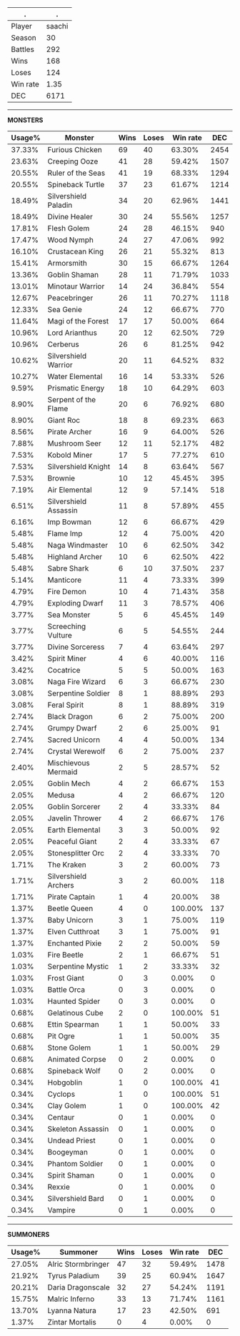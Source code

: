 .|.
|-|-
Player|saachi
Season|30
Battles|292
Wins|168
Loses|124
Win rate|1.35
DEC|6171

---
**MONSTERS**

Usage%|Monster|Wins|Loses|Win rate|DEC|
-|-|-|-|-|-|
37.33%|Furious Chicken|69|40|63.30%|2454|
23.63%|Creeping Ooze|41|28|59.42%|1507|
20.55%|Ruler of the Seas|41|19|68.33%|1294|
20.55%|Spineback Turtle|37|23|61.67%|1214|
18.49%|Silvershield Paladin|34|20|62.96%|1441|
18.49%|Divine Healer|30|24|55.56%|1257|
17.81%|Flesh Golem|24|28|46.15%|940|
17.47%|Wood Nymph|24|27|47.06%|992|
16.10%|Crustacean King|26|21|55.32%|813|
15.41%|Armorsmith|30|15|66.67%|1264|
13.36%|Goblin Shaman|28|11|71.79%|1033|
13.01%|Minotaur Warrior|14|24|36.84%|554|
12.67%|Peacebringer|26|11|70.27%|1118|
12.33%|Sea Genie|24|12|66.67%|770|
11.64%|Magi of the Forest|17|17|50.00%|664|
10.96%|Lord Arianthus|20|12|62.50%|729|
10.96%|Cerberus|26|6|81.25%|942|
10.62%|Silvershield Warrior|20|11|64.52%|832|
10.27%|Water Elemental|16|14|53.33%|526|
9.59%|Prismatic Energy|18|10|64.29%|603|
8.90%|Serpent of the Flame|20|6|76.92%|680|
8.90%|Giant Roc|18|8|69.23%|663|
8.56%|Pirate Archer|16|9|64.00%|526|
7.88%|Mushroom Seer|12|11|52.17%|482|
7.53%|Kobold Miner|17|5|77.27%|610|
7.53%|Silvershield Knight|14|8|63.64%|567|
7.53%|Brownie|10|12|45.45%|395|
7.19%|Air Elemental|12|9|57.14%|518|
6.51%|Silvershield Assassin|11|8|57.89%|455|
6.16%|Imp Bowman|12|6|66.67%|429|
5.48%|Flame Imp|12|4|75.00%|420|
5.48%|Naga Windmaster|10|6|62.50%|342|
5.48%|Highland Archer|10|6|62.50%|422|
5.48%|Sabre Shark|6|10|37.50%|237|
5.14%|Manticore|11|4|73.33%|399|
4.79%|Fire Demon|10|4|71.43%|358|
4.79%|Exploding Dwarf|11|3|78.57%|406|
3.77%|Sea Monster|5|6|45.45%|149|
3.77%|Screeching Vulture|6|5|54.55%|244|
3.77%|Divine Sorceress|7|4|63.64%|297|
3.42%|Spirit Miner|4|6|40.00%|116|
3.42%|Cocatrice|5|5|50.00%|163|
3.08%|Naga Fire Wizard|6|3|66.67%|230|
3.08%|Serpentine Soldier|8|1|88.89%|293|
3.08%|Feral Spirit|8|1|88.89%|319|
2.74%|Black Dragon|6|2|75.00%|200|
2.74%|Grumpy Dwarf|2|6|25.00%|91|
2.74%|Sacred Unicorn|4|4|50.00%|134|
2.74%|Crystal Werewolf|6|2|75.00%|237|
2.40%|Mischievous Mermaid|2|5|28.57%|52|
2.05%|Goblin Mech|4|2|66.67%|153|
2.05%|Medusa|4|2|66.67%|120|
2.05%|Goblin Sorcerer|2|4|33.33%|84|
2.05%|Javelin Thrower|4|2|66.67%|176|
2.05%|Earth Elemental|3|3|50.00%|92|
2.05%|Peaceful Giant|2|4|33.33%|67|
2.05%|Stonesplitter Orc|2|4|33.33%|70|
1.71%|The Kraken|3|2|60.00%|73|
1.71%|Silvershield Archers|3|2|60.00%|118|
1.71%|Pirate Captain|1|4|20.00%|38|
1.37%|Beetle Queen|4|0|100.00%|137|
1.37%|Baby Unicorn|3|1|75.00%|119|
1.37%|Elven Cutthroat|3|1|75.00%|91|
1.37%|Enchanted Pixie|2|2|50.00%|59|
1.03%|Fire Beetle|2|1|66.67%|51|
1.03%|Serpentine Mystic|1|2|33.33%|32|
1.03%|Frost Giant|0|3|0.00%|0|
1.03%|Battle Orca|0|3|0.00%|0|
1.03%|Haunted Spider|0|3|0.00%|0|
0.68%|Gelatinous Cube|2|0|100.00%|51|
0.68%|Ettin Spearman|1|1|50.00%|33|
0.68%|Pit Ogre|1|1|50.00%|35|
0.68%|Stone Golem|1|1|50.00%|29|
0.68%|Animated Corpse|0|2|0.00%|0|
0.68%|Spineback Wolf|0|2|0.00%|0|
0.34%|Hobgoblin|1|0|100.00%|41|
0.34%|Cyclops|1|0|100.00%|51|
0.34%|Clay Golem|1|0|100.00%|42|
0.34%|Centaur|0|1|0.00%|0|
0.34%|Skeleton Assassin|0|1|0.00%|0|
0.34%|Undead Priest|0|1|0.00%|0|
0.34%|Boogeyman|0|1|0.00%|0|
0.34%|Phantom Soldier|0|1|0.00%|0|
0.34%|Spirit Shaman|0|1|0.00%|0|
0.34%|Rexxie|0|1|0.00%|0|
0.34%|Silvershield Bard|0|1|0.00%|0|
0.34%|Vampire|0|1|0.00%|0|

---
**SUMMONERS**

Usage%|Summoner|Wins|Loses|Win rate|DEC|
-|-|-|-|-|-|
27.05%|Alric Stormbringer|47|32|59.49%|1478|
21.92%|Tyrus Paladium|39|25|60.94%|1647|
20.21%|Daria Dragonscale|32|27|54.24%|1191|
15.75%|Malric Inferno|33|13|71.74%|1161|
13.70%|Lyanna Natura|17|23|42.50%|691|
1.37%|Zintar Mortalis|0|4|0.00%|0|
